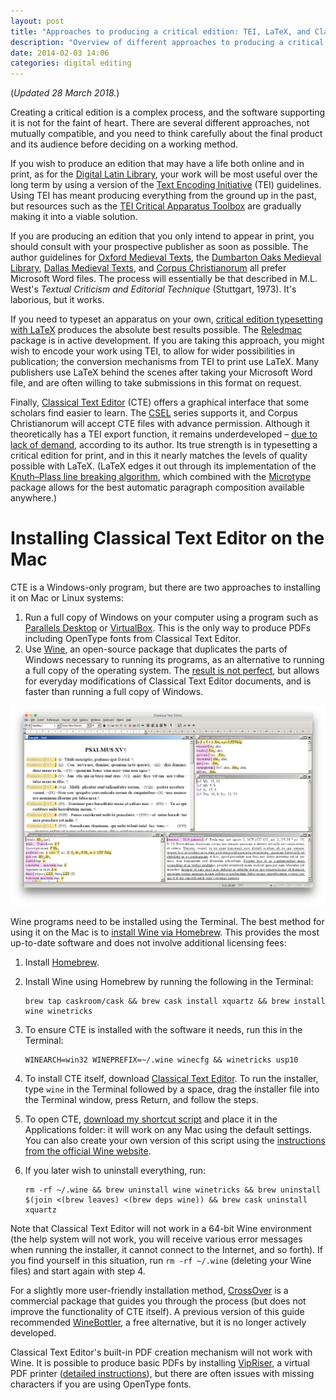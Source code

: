 ```yaml
---
layout: post
title: "Approaches to producing a critical edition: TEI, LaTeX, and Classical Text Editor"
description: "Overview of different approaches to producing a critical edition, with directions for installing Classical Text Editor on macOS."
date: 2014-02-03 14:06
categories: digital editing
---
```


(*Updated 28 March 2018.*)

Creating a critical edition is a complex process, and the software supporting it is not for the faint of heart. There are several different approaches, not mutually compatible, and you need to think carefully about the final product and its audience before deciding on a working method.

If you wish to produce an edition that may have a life both online and in print, as for the [Digital Latin Library](https://digitallatin.org), your work will be most useful over the long term by using a version of the [Text Encoding Initiative](http://www.tei-c.org/) (TEI) guidelines. Using TEI has meant producing everything from the ground up in the past, but resources such as the [TEI Critical Apparatus Toolbox](http://ciham-digital.huma-num.fr/teitoolbox/) are gradually making it into a viable solution.

If you are producing an edition that you only intend to appear in print, you should consult with your prospective publisher as soon as possible. The author guidelines for [Oxford Medieval Texts](http://global.oup.com/fdscontent/academic/pdf/academic/history/omt_style.pdf), the [Dumbarton Oaks Medieval Library](http://domedieval.org), [Dallas Medieval Texts](http://dallasmedievaltexts.org), and [Corpus Christianorum](http://www.corpuschristianorum.org/authors.html) all prefer Microsoft Word files. The process will essentially be that described in M.L. West's *Textual Criticism and Editorial Technique* (Stuttgart, 1973). It's laborious, but it works.

If you need to typeset an apparatus on your own, [critical edition typesetting with LaTeX](http://www.webdesign-bu.de/uwe_lueck/critedltx.html) produces the absolute best results possible. The [Reledmac](https://ctan.org/pkg/reledmac) package is in active development. If you are taking this approach, you might wish to encode your work using TEI, to allow for wider possibilities in publication; the conversion mechanisms from TEI to print use LaTeX. Many publishers use LaTeX behind the scenes after taking your Microsoft Word file, and are often willing to take submissions in this format on request.

Finally, [Classical Text Editor](http://cte.oeaw.ac.at) (CTE) offers a graphical interface that some scholars find easier to learn. The [CSEL](http://csel.sbg.ac.at) series supports it, and Corpus Christianorum will accept CTE files with advance permission. Although it theoretically has a TEI export function, it remains underdeveloped – [due to lack of demand](http://www.infotext.unisi.it/upload/DIGIMED06/book/hagel.pdf), according to its author. Its true strength is in typesetting a critical edition for print, and in this it nearly matches the levels of quality possible with LaTeX. (LaTeX edges it out through its implementation of the [Knuth–Plass line breaking algorithm](https://doi.org/10.1002/spe.4380111102), which combined with the [Microtype](https://ctan.org/pkg/microtype) package allows for the best automatic paragraph composition available anywhere.)

# Installing Classical Text Editor on the Mac

CTE is a Windows-only program, but there are two approaches to installing it on Mac or Linux systems:

1. Run a full copy of Windows on your computer using a program such as [Parallels Desktop](https://www.parallels.com/) or [VirtualBox](https://www.virtualbox.org). This is the only way to produce PDFs including OpenType fonts from Classical Text Editor.
2. Use [Wine](http://www.winehq.org), an open-source package that duplicates the parts of Windows necessary to running its programs, as an alternative to running a full copy of the operating system. The [result is not perfect](https://appdb.winehq.org/objectManager.php?sClass=application&iId=15806), but allows for everyday modifications of Classical Text Editor documents, and is faster than running a full copy of Windows.

![Classical Text Editor running under Wine](/images/cte-mac-main-window.png)

Wine programs need to be installed using the Terminal. The best method for using it on the Mac is to [install Wine via Homebrew](https://www.davidbaumgold.com/tutorials/wine-mac/). This provides the most up-to-date software and does not involve additional licensing fees:

1. Install [Homebrew](https://brew.sh).

2. Install Wine using Homebrew by running the following in the Terminal:

    ```shell
    brew tap caskroom/cask && brew cask install xquartz && brew install wine winetricks
    ```

3. To ensure CTE is installed with the software it needs, run this in the Terminal:

    ```shell
    WINEARCH=win32 WINEPREFIX=~/.wine winecfg && winetricks usp10
    ```

4. To install CTE itself, download [Classical Text Editor](http://cte.oeaw.ac.at). To run the installer, type `wine` in the Terminal followed by a space, drag the installer file into the Terminal window, press Return, and follow the steps.

5. To open CTE, [download my shortcut script](cte-shortcut.zip) and place it in the Applications folder: it will work on any Mac using the default settings. You can also create your own version of this script using the [instructions from the official Wine website](https://wiki.winehq.org/MacOS_FAQ#How_to_create_shortcut.2C_launcher.2C_or_.app_to_start_a_given_.exe.3F).

6. If you later wish to uninstall everything, run:

    ```shell
    rm -rf ~/.wine && brew uninstall wine winetricks && brew uninstall $(join <(brew leaves) <(brew deps wine)) && brew cask uninstall xquartz
    ```

Note that Classical Text Editor will not work in a 64-bit Wine environment (the help system will not work, you will receive various error messages when running the installer, it cannot connect to the Internet, and so forth). If you find yourself in this situation, run `rm -rf ~/.wine` (deleting your Wine files) and start again with step 4.

For a slightly more user-friendly installation method, [CrossOver](https://www.codeweavers.com) is a commercial package that guides you through the process (but does not improve the functionality of CTE itself). A previous version of this guide recommended [WineBottler](http://winebottler.kronenberg.org), a free alternative, but it is no longer actively developed.

Classical Text Editor's built-in PDF creation mechanism will not work with Wine. It is possible to produce basic PDFs by installing [VipRiser](https://onflapp.wordpress.com/vipriser/), a virtual PDF printer ([detailed instructions](http://macvalley.blogspot.ca/2017/01/installiing-vipriser-pdf-printer-that.html)), but there are often issues with missing characters if you are using OpenType fonts.
